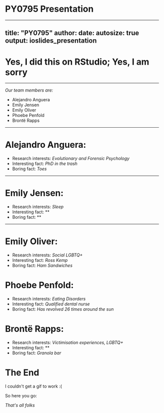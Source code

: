 PY0795 Presentation
========================================================
---
title: "PY0795"
author:
date:
autosize: true
output: ioslides_presentation
---

Yes, I did this on RStudio; Yes, I am sorry
========================================================
---
*Our team members are:*

- Alejandro Anguera
- Emily Jensen
- Emily Oliver
- Phoebe Penfold
- Brontë Rapps

---
Alejandro Anguera:
========================================================
- Research interests: *Evolutionary and Forensic Psychology*
- Interesting fact: *PhD in the trash*
- Boring fact: *Toes*

---
Emily Jensen:
========================================================
- Research interests: *Sleep*
- Interesting fact: **
- Boring fact: **

---
Emily Oliver:
========================================================
- Research interests: *Social LGBTQ+*
- Interesting fact: *Ross Kemp*
- Boring fact: *Ham Sandwiches*

Phoebe Penfold:
========================================================
- Research interests: *Eating Disorders*
- Interesting fact: *Qualified dental nurse*
- Boring fact: *Has revolved 26 times around the sun*

Brontë Rapps:
========================================================
- Research interests: *Victimisation experiences, LGBTQ+*
- Interesting fact: **
- Boring fact: *Granola bar*

The End
========================================================


I couldn't get a gif to work :(

So here you go:

*That's all folks*
